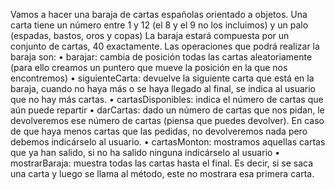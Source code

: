 Vamos a hacer una baraja de cartas españolas orientado a objetos.
Una carta tiene un número entre 1 y 12 (el 8 y el 9 no los incluimos) y un palo (espadas, bastos, oros y copas)
La baraja estará compuesta por un conjunto de cartas, 40 exactamente.
Las operaciones que podrá realizar la baraja son:
•	barajar: cambia de posición todas las cartas aleatoriamente (para ello creamos un puntero que mueve la posición en la que nos encontremos)
•	siguienteCarta: devuelve la siguiente carta que está en la baraja, cuando no haya más o se haya llegado al final, se indica al usuario que no hay más cartas.
•	cartasDisponibles: indica el número de cartas que aún puede repartir
•	darCartas: dado un número de cartas que nos pidan, le devolveremos ese número de cartas (piensa que puedes devolver). En caso de que haya menos cartas que las pedidas, no devolveremos nada pero debemos indicárselo al usuario.
•	cartasMonton: mostramos aquellas cartas que ya han salido, si no ha salido ninguna indicárselo al usuario
•	mostrarBaraja: muestra todas las cartas hasta el final. Es decir, si se saca una carta y luego se llama al método, este no mostrara esa primera carta.



